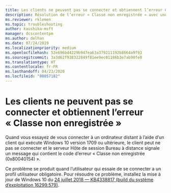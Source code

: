 ```yaml
---
title: Les clients ne peuvent pas se connecter et obtiennent l’erreur Classe non enregistrée
description: Résolution de l’erreur « Classe non enregistrée » avec une connexion Bureau à distance.
ms.reviewer: rklemen
ms.topic: troubleshooting
author: kaushika-msft
manager: dcscontentpm
ms.author: delhan
ms.date: 07/24/2019
ms.localizationpriority: medium
ms.openlocfilehash: 52e696bd4229b947ea63a379211192b8664a9f93
ms.sourcegitcommit: 3a3d62f938322849f81ee9ec01186b3e7ab90fe0
ms.translationtype: HT
ms.contentlocale: fr-FR
ms.lasthandoff: 04/23/2020
ms.locfileid: "80857182"
---
```

# <a name="clients-cant-connect-and-get-the-class-not-registered-error"></a>Les clients ne peuvent pas se connecter et obtiennent l’erreur « Classe non enregistrée »

Quand vous essayez de vous connecter à un ordinateur distant à l’aide d’un client qui exécute Windows 10 version 1709 ou ultérieure, le client peut ne pas se connecter et le serveur Hôte de session Bureau à distance signale un message qui contient le code d’erreur « Classe non enregistrée (0x80040154) ».

Ce problème se produit quand l’utilisateur qui essaie de se connecter a un profil utilisateur obligatoire. Pour résoudre ce problème, installez la mise à jour de Windows 10 du [24 juillet 2018 — KB4338817 (build du système d’exploitation 16299.579)](https://support.microsoft.com/help/4338817/windows-10-update-kb4338817).
